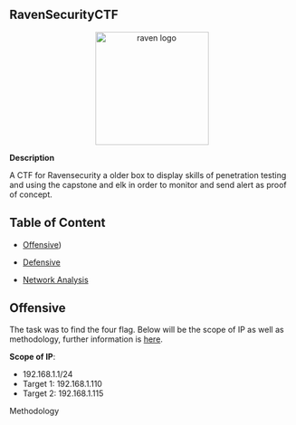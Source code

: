 ## RavenSecurityCTF
<p align="center">
  <img width="200" src="https://cdn.discordapp.com/attachments/1002356492344770703/1002956300226924604/unknown.png" alt="raven logo">
</p>

**Description**

A CTF for Ravensecurity a older box to display skills of penetration testing and using the capstone and elk in order to monitor and send alert as proof of concept. 

## Table of Content

  - [Offensive](https://github.com/Ruykii/RavenSecurityCTF/blob/main/Offensive.md))
  
  - [Defensive](https://github.com/Ruykii/RavenSecurityCTF/blob/main/Defensive.md)
  
  - [Network Analysis]( )
 
## Offensive

The task was to find the four flag. Below will be the scope of IP as well as methodology, further information is [here](https://github.com/Ruykii/RavenSecurityCTF/blob/main/Offensive.md).

  **Scope of IP**:
  - 192.168.1.1/24
  - Target 1: 192.168.1.110
  - Target 2: 192.168.1.115
  
  Methodology 
